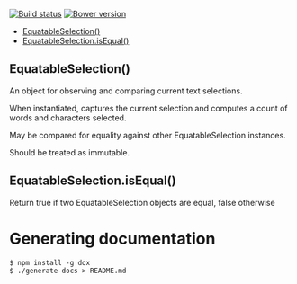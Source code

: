 [![Build status](https://img.shields.io/travis/jbrudvik/equitable-selection.svg)](https://travis-ci.org/jbrudvik/equitable-selection)
[![Bower version](http://img.shields.io/bower/v/equatable-selection.svg)](https://github.com/jbrudvik/equatable-selection)

  - [EquatableSelection()](#equatableselection)
  - [EquatableSelection.isEqual()](#equatableselectionisequal)

## EquatableSelection()

  An object for observing and comparing current text selections.
  
  When instantiated, captures the current selection and computes a count
  of words and characters selected.
  
  May be compared for equality against other EquatableSelection instances.
  
  Should be treated as immutable.

## EquatableSelection.isEqual()

  Return true if two EquatableSelection objects are equal, false otherwise

# Generating documentation

    $ npm install -g dox
    $ ./generate-docs > README.md
